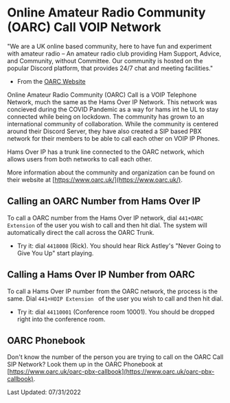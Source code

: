 # Online Amateur Radio Community (OARC) Call VOIP Network

"We are a UK online based community, here to have fun and experiment with amateur radio – An amateur radio club providing Ham Support, Advice, and Community, without Committee. Our community is hosted on the popular Discord platform, that provides 24/7 chat and meeting facilities."

* From the [OARC Website](https://www.oarc.uk/)

Online Amateur Radio Community (OARC) Call is a VOIP Telephone Network, much the same as the Hams Over IP Network. This network was concieved during the COVID Pandemic as a way for hams int he UL to stay connected while being on lockdown. The community has grown to an international community of collaboration. While the community is centered around their Discord Server, they have also created a SIP based PBX network for their members to be able to call each other on VOIP IP Phones. 

Hams Over IP has a trunk line connected to the OARC network, which allows users from both networks to call each other.

More information about the community and organization can be found on their website at [https://www.oarc.uk/](https://www.oarc.uk/).

## Calling an OARC Number from Hams Over IP

To call a OARC number from the Hams Over IP network, dial ```441+OARC Extension``` of the user you wish to call and then hit dial. The system will automatically direct the call across the OARC Trunk.

* Try it: dial ```4418008``` (Rick). You should hear Rick Astley's "Never Going to Give You Up" start playing.

## Calling a Hams Over IP Number from OARC

To call a Hams Over IP number from the OARC network, the process is the same. Dial ```441+HOIP Extension ``` of the user you wish to call and then hit dial.

* Try it: dial ```44110001``` (Conference room 10001). You should be dropped right into the conference room.

## OARC Phonebook

Don't know the number of the person you are trying to call on the OARC Call SIP Network? Look them up in the OARC Phonebook at [https://www.oarc.uk/oarc-pbx-callbook](https://www.oarc.uk/oarc-pbx-callbook).

Last Updated: 07/31/2022
